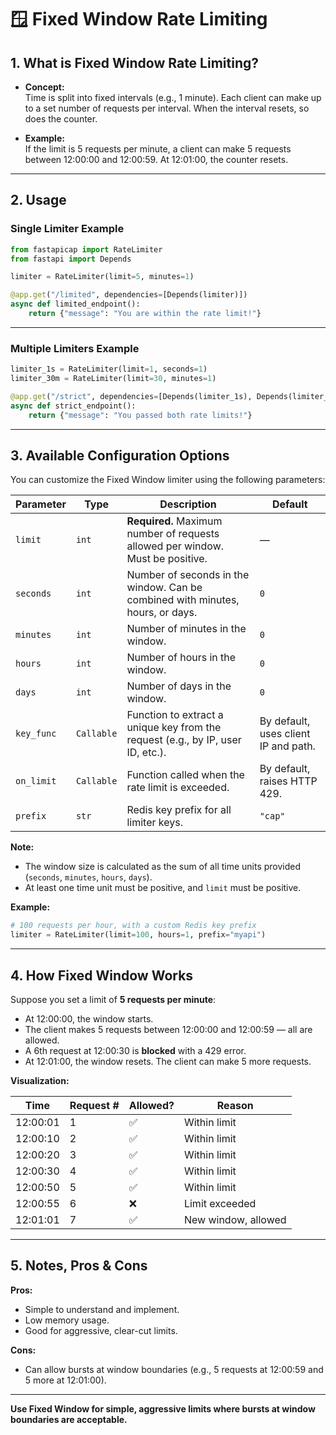 # 🪟 Fixed Window Rate Limiting

## 1. What is Fixed Window Rate Limiting?

- **Concept:**  
  Time is split into fixed intervals (e.g., 1 minute). Each client can make up to a set number of requests per interval. When the interval resets, so does the counter.

- **Example:**  
  If the limit is 5 requests per minute, a client can make 5 requests between 12:00:00 and 12:00:59. At 12:01:00, the counter resets.

---

## 2. Usage

### Single Limiter Example

```python
from fastapicap import RateLimiter
from fastapi import Depends

limiter = RateLimiter(limit=5, minutes=1)

@app.get("/limited", dependencies=[Depends(limiter)])
async def limited_endpoint():
    return {"message": "You are within the rate limit!"}
```

---

### Multiple Limiters Example

```python
limiter_1s = RateLimiter(limit=1, seconds=1)
limiter_30m = RateLimiter(limit=30, minutes=1)

@app.get("/strict", dependencies=[Depends(limiter_1s), Depends(limiter_30m)])
async def strict_endpoint():
    return {"message": "You passed both rate limits!"}
```

---

## 3. Available Configuration Options

You can customize the Fixed Window limiter using the following parameters:

| Parameter   | Type      | Description                                                                                 | Default      |
|-------------|-----------|---------------------------------------------------------------------------------------------|--------------|
| `limit`     | `int`     | **Required.** Maximum number of requests allowed per window. Must be positive.              | —            |
| `seconds`   | `int`     | Number of seconds in the window. Can be combined with minutes, hours, or days.              | `0`          |
| `minutes`   | `int`     | Number of minutes in the window.                                                            | `0`          |
| `hours`     | `int`     | Number of hours in the window.                                                              | `0`          |
| `days`      | `int`     | Number of days in the window.                                                               | `0`          |
| `key_func`  | `Callable`| Function to extract a unique key from the request (e.g., by IP, user ID, etc.).             | By default, uses client IP and path. |
| `on_limit`  | `Callable`| Function called when the rate limit is exceeded.                                            | By default, raises HTTP 429.         |
| `prefix`    | `str`     | Redis key prefix for all limiter keys.                                                      | `"cap"`      |

**Note:**  
- The window size is calculated as the sum of all time units provided (`seconds`, `minutes`, `hours`, `days`).
- At least one time unit must be positive, and `limit` must be positive.

**Example:**
```python
# 100 requests per hour, with a custom Redis key prefix
limiter = RateLimiter(limit=100, hours=1, prefix="myapi")
```

---

## 4. How Fixed Window Works

Suppose you set a limit of **5 requests per minute**:

- At 12:00:00, the window starts.
- The client makes 5 requests between 12:00:00 and 12:00:59 — all are allowed.
- A 6th request at 12:00:30 is **blocked** with a 429 error.
- At 12:01:00, the window resets. The client can make 5 more requests.

**Visualization:**

| Time         | Request # | Allowed? | Reason                |
|--------------|-----------|----------|-----------------------|
| 12:00:01     | 1         | ✅       | Within limit          |
| 12:00:10     | 2         | ✅       | Within limit          |
| 12:00:20     | 3         | ✅       | Within limit          |
| 12:00:30     | 4         | ✅       | Within limit          |
| 12:00:50     | 5         | ✅       | Within limit          |
| 12:00:55     | 6         | ❌       | Limit exceeded        |
| 12:01:01     | 7         | ✅       | New window, allowed   |

---

## 5. Notes, Pros & Cons

**Pros:**
- Simple to understand and implement.
- Low memory usage.
- Good for aggressive, clear-cut limits.

**Cons:**
- Can allow bursts at window boundaries (e.g., 5 requests at 12:00:59 and 5 more at 12:01:00).

---

**Use Fixed Window for simple, aggressive limits where bursts at window boundaries are acceptable.**